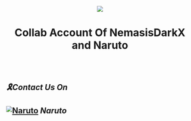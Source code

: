 <div align="center">

![](https://media.giphy.com/media/ClvmvXv4WJ07u30A0G/giphy.gif)
  
# **Collab Account Of NemasisDarkX and Naruto**

</div><br/>
<br/>
 
## _🎗Contact Us On_
## [![Naruto](https://img.shields.io/badge/WhatsApp-25D366?style=for-the-badge&logo=whatsapp&logoColor=white)](https://wa.me/15067038898?text=Hi%20Im%20From%20Github%20) _*Naruto*_










